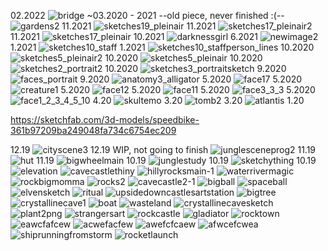 02.2022
![bridge](https://user-images.githubusercontent.com/54787701/153114803-37570f0d-8bb5-4217-85ee-e71418c98ace.png)
~03.2020 - 2021 --old piece, never finished :(--
![gardens2](https://user-images.githubusercontent.com/54787701/149821426-684ba069-f418-4e99-af64-7980b301539c.png)
11.2021
![sketches19_pleinair](https://user-images.githubusercontent.com/54787701/141651452-1b385216-b54f-4b2e-81f3-6f5831d318fe.jpg)
11.2021
![sketches17_pleinair2](https://user-images.githubusercontent.com/54787701/140007737-ca1465a8-8995-4dfe-98c7-adb11b2ced91.jpg)
11.2021
![sketches17_pleinair](https://user-images.githubusercontent.com/54787701/139753333-19333e74-0633-4db4-b94d-f91687bdc9bd.jpg)
10.2021
![darknessgirl](https://user-images.githubusercontent.com/54787701/141651478-1c90da75-e234-43bf-95b7-f558cc94e010.jpg)
6.2021
![newimage2](https://user-images.githubusercontent.com/54787701/130371357-860b47e6-52f1-4d2f-b50d-2d302df58730.jpg)
1.2021
![sketches10_staff](https://user-images.githubusercontent.com/54787701/103730036-d10b9380-4faf-11eb-87ed-9081be2cfbf7.png)
1.2021
![sketches10_staffperson_lines](https://user-images.githubusercontent.com/54787701/103593965-477f9700-4ec5-11eb-8053-b0faf98ad377.png)
10.2020
![sketches5_pleinair2](https://user-images.githubusercontent.com/54787701/98640815-b642d880-22f8-11eb-8801-2414f3052e13.png)
10.2020
![sketches5_pleinair](https://user-images.githubusercontent.com/54787701/98640781-a62af900-22f8-11eb-8ae7-155a8b3405e5.png)
10.2020
![sketches2_portrait2](https://user-images.githubusercontent.com/54787701/98640743-914e6580-22f8-11eb-826d-d92a61b1be7b.JPG)
10.2020
![sketches3_portraitsketch](https://user-images.githubusercontent.com/54787701/98640677-71b73d00-22f8-11eb-80f9-2376e7b659bd.JPG)
9.2020
![faces_portrait](https://user-images.githubusercontent.com/54787701/98640412-17b67780-22f8-11eb-8f68-cedc12540a39.JPG)
9.2020
![anatomy3_alligator](https://user-images.githubusercontent.com/54787701/98639861-f5bcf500-22f7-11eb-8601-70e65c3b2495.JPG)
5.2020
![face17](https://user-images.githubusercontent.com/54787701/83491026-0df23380-a47f-11ea-9631-d30bf4bb3d75.png)
5.2020
![creature1](https://user-images.githubusercontent.com/54787701/83344315-03933680-a2d3-11ea-9194-4d3f30d1b800.jpg)
5.2020
![face12](https://user-images.githubusercontent.com/54787701/83314837-5513c680-a1ea-11ea-9d70-645132428983.jpg)
5.2020
![face11](https://user-images.githubusercontent.com/54787701/83309096-5c30d980-a1d6-11ea-83b3-9e1650bd6d92.jpg)
5.2020
![face3_3_3](https://user-images.githubusercontent.com/54787701/83310427-fe05f580-a1d9-11ea-978e-69d5dc824083.jpg)
5.2020
![face1_2_3_4_5_10](https://user-images.githubusercontent.com/54787701/83309863-6227ba00-a1d8-11ea-8eff-0e8476c9c31d.jpg)
4.20
![skultemo](https://user-images.githubusercontent.com/54787701/81883693-e2f17f80-9563-11ea-8f3b-3e1b9035bc0b.JPG)
3.20
![tomb2](https://user-images.githubusercontent.com/54787701/81883599-9dcd4d80-9563-11ea-8a39-87449f04f295.png)
3.20
![atlantis](https://user-images.githubusercontent.com/54787701/81883571-8f7f3180-9563-11ea-8dc9-4abada227175.jpg)
1.20

https://sketchfab.com/3d-models/speedbike-361b97209ba249048fa734c6754ec209

12.19
![cityscene3](https://user-images.githubusercontent.com/54787701/71571435-cdd9ef80-2a9f-11ea-9ee2-9515c7ee759a.png)
12.19 WIP, not going to finish
![junglesceneprog2](https://user-images.githubusercontent.com/54787701/71455059-005eb200-2759-11ea-9545-a74f056213b9.png)
11.19
![hut](https://user-images.githubusercontent.com/54787701/68820248-48fe5800-0650-11ea-9437-b22d8229dd85.png)
11.19
![bigwheelmain](https://user-images.githubusercontent.com/54787701/68521843-c568f380-026a-11ea-871d-b1335227026e.jpg)
10.19
![junglestudy](https://user-images.githubusercontent.com/54787701/67713360-b2fdd880-f993-11e9-9bcb-ee713af12beb.png)
10.19
![sketchything](https://user-images.githubusercontent.com/54787701/67338938-cae6df80-f4ef-11e9-86a6-f257de6d3be2.jpg)
10.19
![elevation](https://user-images.githubusercontent.com/54787701/67150204-0ed0af00-f27a-11e9-95c4-a4327084dd97.png)
![cavecastlethiny](https://user-images.githubusercontent.com/54787701/67063943-2733b300-f12e-11e9-8b8b-51dd7966351b.png)
![hillyrocksmain-1](https://user-images.githubusercontent.com/54787701/66259562-f8096300-e777-11e9-8b85-d6dfa7c19cb1.png)
![waterrivermagic](https://user-images.githubusercontent.com/54787701/65824588-59d64400-e231-11e9-99df-9fb4ca0ef7a3.jpg)
![rockbigmomma](https://user-images.githubusercontent.com/54787701/65774059-25646a00-e103-11e9-8da8-8a61783d8113.png)
![rocks2](https://user-images.githubusercontent.com/54787701/64089260-d8ab9000-cd0a-11e9-85bc-d704ef781590.png)
![cavecastle2-1](https://user-images.githubusercontent.com/54787701/64128684-5dcf8d00-cd7d-11e9-8607-b3e902be5194.png)
![bigball](https://user-images.githubusercontent.com/54787701/64399293-7960bf00-d02d-11e9-90aa-06710b2816d1.png)
![spaceball](https://user-images.githubusercontent.com/54787701/64479073-57735380-d177-11e9-8108-26031e663395.png)
![elvensketch](https://user-images.githubusercontent.com/54787701/64484569-9cc86d00-d1d9-11e9-99fe-718366e3bcda.png)
![ritual](https://user-images.githubusercontent.com/54787701/65381063-81b42d80-dcae-11e9-9807-dea1d56720b4.png)
![upsidedowncastlesartstation](https://user-images.githubusercontent.com/54787701/65622822-1b6c2b00-df8c-11e9-9713-df15229aa167.png)
![bigtree](https://user-images.githubusercontent.com/54787701/70200281-813a0900-16d9-11ea-9cfc-a99a6c9c89f9.png)
![crystallinecave1](https://user-images.githubusercontent.com/54787701/70200282-813a0900-16d9-11ea-88f5-6be0165ae91e.png)
![boat](https://user-images.githubusercontent.com/54787701/70200283-813a0900-16d9-11ea-85c0-022f3e8cc3e5.png)
![wasteland](https://user-images.githubusercontent.com/54787701/70200284-813a0900-16d9-11ea-878e-c66aa1700ec9.png)
![crystallinecavesketch](https://user-images.githubusercontent.com/54787701/70200285-813a0900-16d9-11ea-8215-a3eb49500f50.png)
![plant2png](https://user-images.githubusercontent.com/54787701/70200286-81d29f80-16d9-11ea-9e87-9721db99f9aa.png)
![strangersart](https://user-images.githubusercontent.com/54787701/70200287-81d29f80-16d9-11ea-8b54-6cfcbf2e3a8b.png)
![rockcastle](https://user-images.githubusercontent.com/54787701/70200288-81d29f80-16d9-11ea-9594-99ba4a80862f.png)
![gladiator](https://user-images.githubusercontent.com/54787701/70200289-81d29f80-16d9-11ea-88ed-3eb7e65b7688.png)
![rocktown](https://user-images.githubusercontent.com/54787701/70200290-826b3600-16d9-11ea-806c-c617eb4bfd52.jpg)
![eawcfafcew](https://user-images.githubusercontent.com/54787701/70200291-826b3600-16d9-11ea-99cc-6d2687c570f8.png)
![acwefacfew](https://user-images.githubusercontent.com/54787701/70200292-826b3600-16d9-11ea-945f-84e09bc78ad2.png)
![awefcfcaew](https://user-images.githubusercontent.com/54787701/70200293-826b3600-16d9-11ea-8100-feb20ef451ea.png)
![afwcefcwea](https://user-images.githubusercontent.com/54787701/70200294-826b3600-16d9-11ea-9fcb-58900cdda18b.png)
![shiprunningfromstorm](https://user-images.githubusercontent.com/54787701/70200295-826b3600-16d9-11ea-8dea-499ad6ead007.jpg)
![rocketlaunch](https://user-images.githubusercontent.com/54787701/70200296-826b3600-16d9-11ea-84a0-6416456c1dd7.png)
